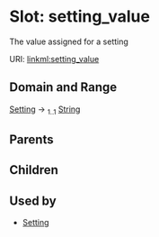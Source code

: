
# Slot: setting_value


The value assigned for a setting

URI: [linkml:setting_value](https://w3id.org/linkml/setting_value)


## Domain and Range

[Setting](Setting.md) &#8594;  <sub>1..1</sub> [String](types/String.md)

## Parents


## Children


## Used by

 * [Setting](Setting.md)
